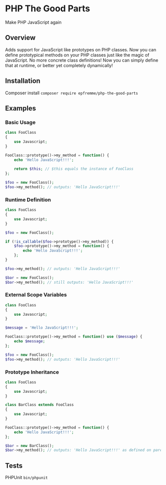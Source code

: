 # PHP The Good Parts

Make PHP JavaScript again

## Overview

Adds support for JavaScript like prototypes on PHP classes. Now you can define prototypical methods on your PHP classes
just like the magic of JavaScript. No more concrete class definitions! Now you can simply define that at runtime, or better
yet completely dynamically!

## Installation

Composer install `composer require epfremme/php-the-good-parts`

## Examples

### Basic Usage

```php
class FooClass
{
    use Javascript;
}

FooClass::prototype()->my_method = function() {
    echo 'Hello JavaScript!!!';
    
    return $this; // $this equals the instance of FooClass
};

$foo = new FooClass();
$foo->my_method(); // outputs: 'Hello JavaScript!!!'
```

### Runtime Definition

```php
class FooClass
{
    use Javascript;
}

$foo = new FooClass();

if (!is_callable($foo->prototype()->my_method)) {
    $foo->prototype()->my_method = function() {
        echo 'Hello JavaScript!!!';
    };
}

$foo->my_method(); // outputs: 'Hello JavaScript!!!'

$bar = new FooClass();
$bar->my_method(); // still outputs: 'Hello JavaScript!!!'
```

### External Scope Variables

```php
class FooClass
{
    use Javascript;
}

$message = 'Hello JavaScript!!!';

FooClass::prototype()->my_method = function() use ($message) {
    echo $message;
};

$foo = new FooClass();
$foo->my_method(); // outputs: 'Hello JavaScript!!!'
```

### Prototype Inheritance
```php
class FooClass
{
    use Javascript;
}

class BarClass extends FooClass
{
    use Javascript;
}

FooClass::prototype()->my_method = function() {
    echo 'Hello JavaScript!!!';
};

$bar = new BarClass();
$bar->my_method(); // outputs: 'Hello JavaScript!!!' as defined on parent FooClass
```

## Tests

PHPUnit `bin/phpunit`
